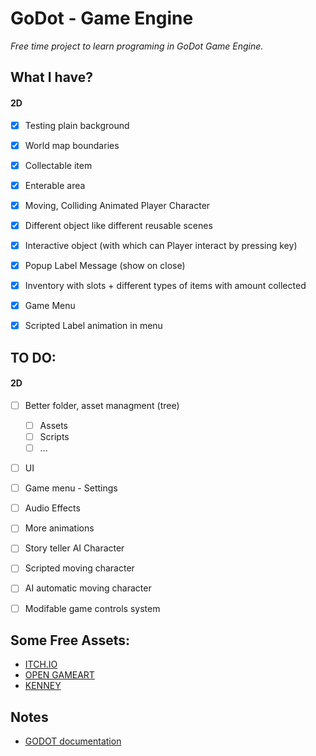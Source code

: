 # GoDot - Game Engine
*Free time project to learn programing in GoDot Game Engine.*

## What I have?
#### 2D 
- [x] Testing plain background
- [x] World map boundaries
- [x] Collectable item
- [x] Enterable area
- [x] Moving, Colliding Animated Player Character
- [x] Different object like different reusable scenes
- [x] Interactive object (with which can Player interact by pressing key)
- [x] Popup Label Message (show on close)
- [x] Inventory with slots + different types of items with amount collected 
- [x] Game Menu
- [x] Scripted Label animation in menu


## TO DO:
#### 2D
- [ ] Better folder, asset managment (tree)
    - [ ] Assets
    - [ ] Scripts
    - [ ] ...
- [ ] UI
- [ ] Game menu - Settings 
- [ ] Audio Effects
- [ ] More animations
- [ ] Story teller AI Character
- [ ] Scripted moving character
- [ ] AI automatic moving character
- [ ] Modifable game controls system


## Some Free Assets:

- [ITCH.IO](https://itch.io/)
- [OPEN GAMEART](https://opengameart.org/)
- [KENNEY](https://kenney.nl/assets)


## Notes
- [GODOT documentation](https://docs.godotengine.org/en/stable/index.html)